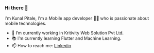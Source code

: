 ### Hi there 👋

I'm Kunal Pitale, I'm a Mobile app developer 👨‍💻 who is passionate about mobile technologies.

- 🔭 I’m currently working in Kritivity Web Solution Pvt Ltd.
- 📚 I’m currently learning Flutter and Machine Learning.
- 📫 How to reach me: [Linkedin](https://www.linkedin.com/in/kunal-pitale-70437657/)


